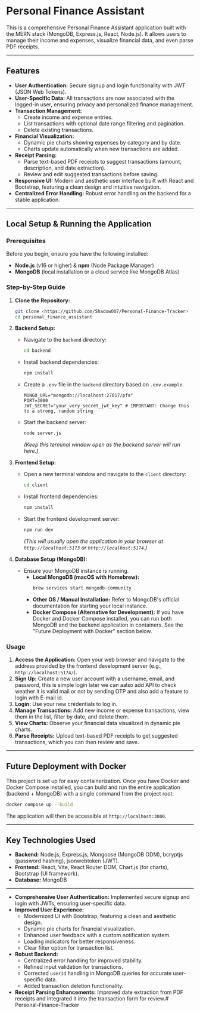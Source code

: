 # Personal Finance Assistant

This is a comprehensive Personal Finance Assistant application built with the MERN stack (MongoDB, Express.js, React, Node.js). It allows users to manage their income and expenses, visualize financial data, and even parse PDF receipts.

---

## Features

*   **User Authentication:** Secure signup and login functionality with JWT (JSON Web Tokens).
*   **User-Specific Data:** All transactions are now associated with the logged-in user, ensuring privacy and personalized finance management.
*   **Transaction Management:**
    *   Create income and expense entries.
    *   List transactions with optional date range filtering and pagination.
    *   Delete existing transactions.
*   **Financial Visualization:**
    *   Dynamic pie charts showing expenses by category and by date.
    *   Charts update automatically when new transactions are added.
*   **Receipt Parsing:**
    *   Parse text-based PDF receipts to suggest transactions (amount, description, and date extraction).
    *   Review and edit suggested transactions before saving.
*   **Responsive UI:** Modern and aesthetic user interface built with React and Bootstrap, featuring a clean design and intuitive navigation.
*   **Centralized Error Handling:** Robust error handling on the backend for a stable application.

---

## Local Setup & Running the Application

### Prerequisites

Before you begin, ensure you have the following installed:

*   **Node.js** (v16 or higher) & **npm** (Node Package Manager)
*   **MongoDB** (local installation or a cloud service like MongoDB Atlas)

### Step-by-Step Guide

1.  **Clone the Repository:**
    ```bash
    git clone <https://github.com/ShadowOO7/Personal-Finance-Tracker>
    cd personal_finance_assistant
    ```

2.  **Backend Setup:**
    *   Navigate to the `backend` directory:
        ```bash
        cd backend
        ```
    *   Install backend dependencies:
        ```bash
        npm install
        ```
    *   Create a `.env` file in the `backend` directory based on `.env.example`.
        ```
        MONGO_URL="mongodb://localhost:27017/pfa"
        PORT=3000
        JWT_SECRET="your_very_secret_jwt_key" # IMPORTANT: Change this to a strong, random string
        ```
    *   Start the backend server:
        ```bash
        node server.js
        ```
        *(Keep this terminal window open as the backend server will run here.)*

3.  **Frontend Setup:**
    *   Open a new terminal window and navigate to the `client` directory:
        ```bash
        cd client
        ```
    *   Install frontend dependencies:
        ```bash
        npm install
        ```
    *   Start the frontend development server:
        ```bash
        npm run dev
        ```
        *(This will usually open the application in your browser at `http://localhost:5173` or `http://localhost:5174`.)*

4.  **Database Setup (MongoDB):**
    *   Ensure your MongoDB instance is running.
        *   **Local MongoDB (macOS with Homebrew):**
            ```bash
            brew services start mongodb-community
            ```
        *   **Other OS / Manual Installation:** Refer to MongoDB's official documentation for starting your local instance.
        *   **Docker Compose (Alternative for Development):** If you have Docker and Docker Compose installed, you can run both MongoDB and the backend application in containers. See the "Future Deployment with Docker" section below.

### Usage

1.  **Access the Application:** Open your web browser and navigate to the address provided by the frontend development server (e.g., `http://localhost:5174/`).
2.  **Sign Up:** Create a new user account with a username, email, and password, this is simple login later we can aalso add API to check weather it is valid mail or not by sending OTP and also add a feature to login with E-mail id.
3.  **Login:** Use your new credentials to log in.
4.  **Manage Transactions:** Add new income or expense transactions, view them in the list, filter by date, and delete them.
5.  **View Charts:** Observe your financial data visualized in dynamic pie charts.
6.  **Parse Receipts:** Upload text-based PDF receipts to get suggested transactions, which you can then review and save.

---

## Future Deployment with Docker

This project is set up for easy containerization. Once you have Docker and Docker Compose installed, you can build and run the entire application (backend + MongoDB) with a single command from the project root:

```bash
docker compose up --build
```
The application will then be accessible at `http://localhost:3000`.

---

## Key Technologies Used

*   **Backend:** Node.js, Express.js, Mongoose (MongoDB ODM), bcryptjs (password hashing), jsonwebtoken (JWT).
*   **Frontend:** React, Vite, React Router DOM, Chart.js (for charts), Bootstrap (UI framework).
*   **Database:** MongoDB

---

*   **Comprehensive User Authentication:** Implemented secure signup and login with JWTs, ensuring user-specific data.
*   **Improved User Experience:**
    *   Modernized UI with Bootstrap, featuring a clean and aesthetic design.
    *   Dynamic pie charts for financial visualization.
    *   Enhanced user feedback with a custom notification system.
    *   Loading indicators for better responsiveness.
    *   Clear filter option for transaction list.
*   **Robust Backend:**
    *   Centralized error handling for improved stability.
    *   Refined input validation for transactions.
    *   Corrected `userId` handling in MongoDB queries for accurate user-specific data.
    *   Added transaction deletion functionality.
*   **Receipt Parsing Enhancements:** Improved date extraction from PDF receipts and integrated it into the transaction form for review.# Personal-Finance-Tracker
